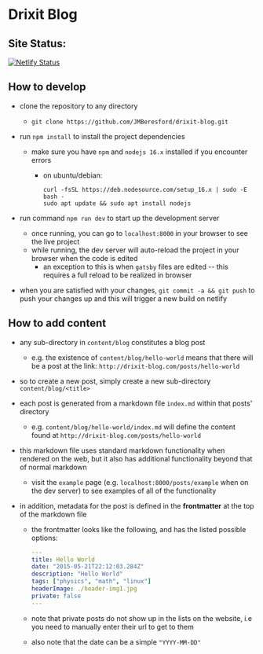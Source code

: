 # Drixit Blog

## Site Status:

[![Netlify Status](https://api.netlify.com/api/v1/badges/51528303-0ebb-4a66-91f6-8cd001f5b929/deploy-status)](https://app.netlify.com/sites/gleeful-khapse-41949b/deploys?filter=main)

## How to develop

- clone the repository to any directory
  - `git clone https://github.com/JMBeresford/drixit-blog.git`
- run `npm install` to install the project dependencies

  - make sure you have `npm` and `nodejs 16.x` installed if you encounter errors

    - on ubuntu/debian:

      ```
      curl -fsSL https://deb.nodesource.com/setup_16.x | sudo -E bash -
      sudo apt update && sudo apt install nodejs
      ```

- run command `npm run dev` to start up the development server
  - once running, you can go to `localhost:8000` in your browser to see the
    live project
  - while running, the dev server will auto-reload the project in your
    browser when the code is edited
    - an exception to this is when `gatsby` files are edited -- this
      requires a full reload to be realized in browser
- when you are satisfied with your changes, `git commit -a && git push` to push your changes up and this will trigger a new build on netlify

## How to add content

- any sub-directory in `content/blog` constitutes a blog post
  - e.g. the existence of `content/blog/hello-world` means that there will be
    a post at the link: `http://drixit-blog.com/posts/hello-world`
- so to create a new post, simply create a new sub-directory `content/blog/<title>`
- each post is generated from a markdown file `index.md` within that posts'
  directory
  - e.g. `content/blog/hello-world/index.md` will define the content found at
    `http://drixit-blog.com/posts/hello-world`
- this markdown file uses standard markdown functionality when rendered on the web,
  but it also has additional functionality beyond that of normal markdown
  - visit the `example` page (e.g. `localhost:8000/posts/example` when on the dev
    server) to see examples of all of the functionality
- in addition, metadata for the post is defined in the **frontmatter** at the top
  of the markdown file

  - the frontmatter looks like the following, and has the listed possible options:

    ```yaml
    ---
    title: Hello World
    date: "2015-05-21T22:12:03.284Z"
    description: "Hello World"
    tags: ["physics", "math", "linux"]
    headerImage: ./header-img1.jpg
    private: false
    ---
    ```

  - note that private posts do not show up in the lists on the website, i.e
    you need to manually enter their url to get to them
  - also note that the date can be a simple `"YYYY-MM-DD"`
